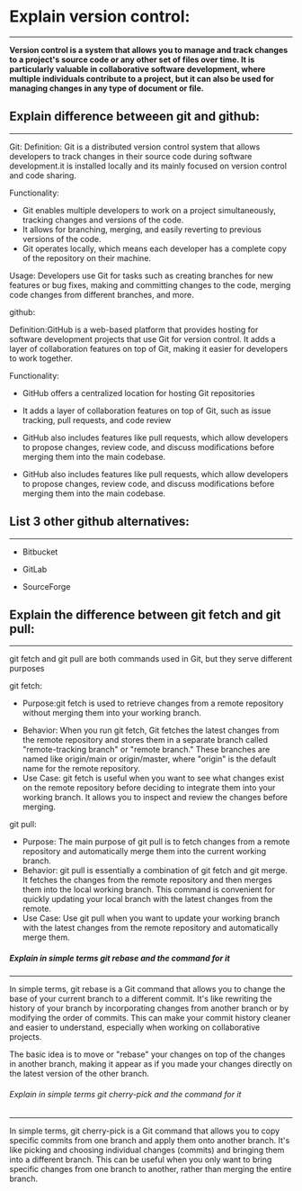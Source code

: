 # Explain version control:

---

**Version control is a system that allows you to manage and track changes to a project's source code or any other set of files over time. It is particularly valuable in collaborative software development, where multiple individuals contribute to a project, but it can also be used for managing changes in any type of document or file.**

## Explain difference betweeen git and github:

---

Git:
Definition: Git is a distributed version control system that allows developers to track changes in their source code during software development.it is installed locally and its mainly focused on version control and code sharing.

Functionality:

- Git enables multiple developers to work on a project simultaneously, tracking changes and versions of the code.
- It allows for branching, merging, and easily reverting to previous versions of the code.
- Git operates locally, which means each developer has a complete copy of the repository on their machine.

Usage: Developers use Git for tasks such as creating branches for new features or bug fixes, making and committing changes to the code, merging code changes from different branches, and more.

github:

Definition:GitHub is a web-based platform that provides hosting for software development projects that use Git for version control. It adds a layer of collaboration features on top of Git, making it easier for developers to work together.

Functionality:

- GitHub offers a centralized location for hosting Git repositories

* It adds a layer of collaboration features on top of Git, such as issue tracking, pull requests, and code review

* GitHub also includes features like pull requests, which allow developers to propose changes, review code, and discuss modifications before merging them into the main codebase.

* GitHub also includes features like pull requests, which allow developers to propose changes, review code, and discuss modifications before merging them into the main codebase.

## List 3 other github alternatives:

---

- Bitbucket

* GitLab

* SourceForge

## Explain the difference between git fetch and git pull:

---

git fetch and git pull are both commands used in Git, but they serve different purposes

git fetch:

- Purpose:git fetch is used to retrieve changes from a remote repository without merging them into your working branch.

* Behavior: When you run git fetch, Git fetches the latest changes from the remote repository and stores them in a separate branch called "remote-tracking branch" or "remote branch." These branches are named like origin/main or origin/master, where "origin" is the default name for the remote repository.
* Use Case: git fetch is useful when you want to see what changes exist on the remote repository before deciding to integrate them into your working branch. It allows you to inspect and review the changes before merging.

git pull:

- Purpose: The main purpose of git pull is to fetch changes from a remote repository and automatically merge them into the current working branch.
- Behavior: git pull is essentially a combination of git fetch and git merge. It fetches the changes from the remote repository and then merges them into the local working branch. This command is convenient for quickly updating your local branch with the latest changes from the remote.
- Use Case: Use git pull when you want to update your working branch with the latest changes from the remote repository and automatically merge them.

##### Explain in simple terms git rebase and the command for it

---

In simple terms, git rebase is a Git command that allows you to change the base of your current branch to a different commit. It's like rewriting the history of your branch by incorporating changes from another branch or by modifying the order of commits. This can make your commit history cleaner and easier to understand, especially when working on collaborative projects.

The basic idea is to move or "rebase" your changes on top of the changes in another branch, making it appear as if you made your changes directly on the latest version of the other branch.

###### Explain in simple terms git cherry-pick and the command for it

---

In simple terms, git cherry-pick is a Git command that allows you to copy specific commits from one branch and apply them onto another branch. It's like picking and choosing individual changes (commits) and bringing them into a different branch. This can be useful when you only want to bring specific changes from one branch to another, rather than merging the entire branch.
